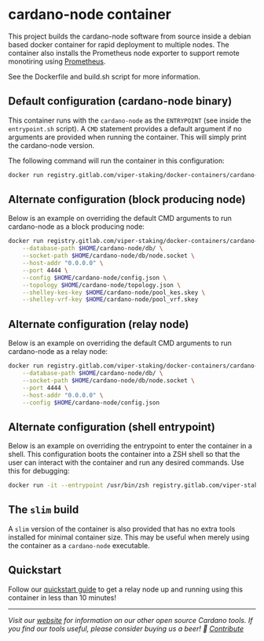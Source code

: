 # cardano-node container

This project builds the cardano-node software from source inside a debian based docker container for rapid deployment to multiple nodes. The container also installs the Prometheus node exporter to support remote monotiring using [Prometheus](https://prometheus.io/).

See the Dockerfile and build.sh script for more information.

## Default configuration (cardano-node binary)
This container runs with the `cardano-node` as the `ENTRYPOINT` (see inside the `entrypoint.sh` script). A `CMD` statement provides a default argument if no arguments are provided when running the container. This will simply print the cardano-node version.

The following command will run the container in this configuration:
``` bash
docker run registry.gitlab.com/viper-staking/docker-containers/cardano-node:latest
```

## Alternate configuration (block producing node)
Below is an example on overriding the default CMD arguments to run cardano-node 
as a block producing node:
``` bash
docker run registry.gitlab.com/viper-staking/docker-containers/cardano-node:latest \
    --database-path $HOME/cardano-node/db/ \
    --socket-path $HOME/cardano-node/db/node.socket \
    --host-addr "0.0.0.0" \
    --port 4444 \
    --config $HOME/cardano-node/config.json \
    --topology $HOME/cardano-node/topology.json \
    --shelley-kes-key $HOME/cardano-node/pool_kes.skey \
    --shelley-vrf-key $HOME/cardano-node/pool_vrf.skey
```

## Alternate configuration (relay node)
Below is an example on overriding the default CMD arguments to run cardano-node 
as a relay node:
``` bash
docker run registry.gitlab.com/viper-staking/docker-containers/cardano-node:latest \
    --database-path $HOME/cardano-node/db/ \
    --socket-path $HOME/cardano-node/db/node.socket \
    --port 4444 \
    --host-addr "0.0.0.0" \
    --config $HOME/cardano-node/config.json
```

## Alternate configuration (shell entrypoint)
Below is an example on overriding the entrypoint to enter the container in a 
shell. This configuration boots the container into a ZSH shell so that the user
can interact with the container and run any desired commands. Use this for
debugging:
``` bash
docker run -it --entrypoint /usr/bin/zsh registry.gitlab.com/viper-staking/docker-containers/cardano-node:latest
```

## The `slim` build

A `slim` version of the container is also provided that has no extra tools 
installed for minimal container size. This may be useful when merely using the 
container as a `cardano-node` executable.

## Quickstart

Follow our [quickstart guide](https://viperstaking.com/ada-tools/node-quickstart/) 
to get a relay node up and running using this container in less than 10 minutes!

---

_Visit our [website](https://viperstaking.com) for information on our other open source Cardano tools. If you find our tools useful, please consider buying us a beer! :beer: [Contribute](https://viperstaking.com/ada-tools/contribute/)_
